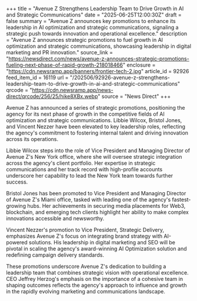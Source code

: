 +++
title = "Avenue Z Strengthens Leadership Team to Drive Growth in AI and Strategic Communications"
date = "2025-06-25T12:00:30Z"
draft = false
summary = "Avenue Z announces key promotions to enhance its leadership in AI optimization and strategic communications, signaling a strategic push towards innovation and operational excellence."
description = "Avenue Z announces strategic promotions to fuel growth in AI optimization and strategic communications, showcasing leadership in digital marketing and PR innovation."
source_link = "https://newsdirect.com/news/avenue-z-announces-strategic-promotions-fueling-next-phase-of-rapid-growth-218018466"
enclosure = "https://cdn.newsramp.app/banners/frontier-tech-2.jpg"
article_id = 92926
feed_item_id = 16119
url = "/202506/92926-avenue-z-strengthens-leadership-team-to-drive-growth-in-ai-and-strategic-communications"
qrcode = "https://cdn.newsramp.app/news-direct/qrcode/256/25/hike8XBx.webp"
source = "News Direct"
+++

<p>Avenue Z has announced a series of strategic promotions, positioning the agency for its next phase of growth in the competitive fields of AI optimization and strategic communications. Libbie Wilcox, Bristol Jones, and Vincent Nezzer have been elevated to key leadership roles, reflecting the agency's commitment to fostering internal talent and driving innovation across its operations.</p><p>Libbie Wilcox steps into the role of Vice President and Managing Director of Avenue Z's New York office, where she will oversee strategic integration across the agency's client portfolio. Her expertise in strategic communications and her track record with high-profile accounts underscore her capability to lead the New York team towards further success.</p><p>Bristol Jones has been promoted to Vice President and Managing Director of Avenue Z's Miami office, tasked with leading one of the agency's fastest-growing hubs. Her achievements in securing media placements for Web3, blockchain, and emerging tech clients highlight her ability to make complex innovations accessible and newsworthy.</p><p>Vincent Nezzer's promotion to Vice President, Strategic Delivery, emphasizes Avenue Z's focus on integrating brand strategy with AI-powered solutions. His leadership in digital marketing and SEO will be pivotal in scaling the agency's award-winning AI Optimization solution and redefining campaign delivery standards.</p><p>These promotions underscore Avenue Z's dedication to building a leadership team that combines strategic vision with operational excellence. CEO Jeffrey Herzog's emphasis on the importance of a cohesive team in shaping outcomes reflects the agency's approach to influence and growth in the rapidly evolving marketing and communications landscape.</p>